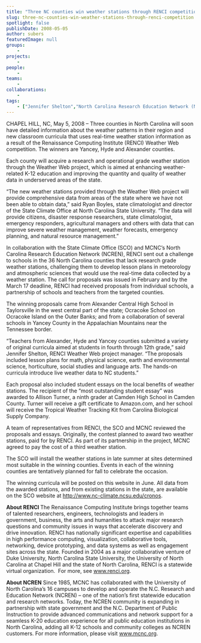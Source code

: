 ```yaml
---
title: "Three NC counties win weather stations through RENCI competition"
slug: three-nc-counties-win-weather-stations-through-renci-competition
spotlight: false
publishDate: 2008-05-05
author: subers
featuredImage: null
groups:
    - 
projects:
    - 
people:
    - 
teams: 
    - 
collaborations:
    - 
tags:
    - ["Jennifer Shelton","North Carolina Research Education Network (NCREN)","Weather Web"]
---
```

CHAPEL HILL, NC, May 5, 2008 – Three counties in North Carolina will soon have detailed information about the weather patterns in their region and new classroom curricula that uses real-time weather station information as a result of the Renaissance Computing Institute (RENCI) Weather Web competition. The winners are Yancey, Hyde and Alexander counties.<!--more-->

Each county will acquire a research and operational grade weather station through the Weather Web project, which is aimed at enhancing weather-related K-12 education and improving the quantity and quality of weather data in underserved areas of the state.

“The new weather stations provided through the Weather Web project will provide comprehensive data from areas of the state where we have not been able to obtain data,” said Ryan Boyles, state climatologist and director of the State Climate Office at North Carolina State University. “The data will provide citizens, disaster response researchers, state climatologist, emergency responders, agricultural managers and others with data that can improve severe weather management, weather forecasts, emergency planning, and natural resource management.”

In collaboration with the State Climate Office (SCO) and MCNC’s North Carolina Research Education Network (NCREN), RENCI sent out a challenge to schools in the 36 North Carolina counties that lack research grade weather stations, challenging them to develop lesson plans in meteorology and atmospheric sciences that would use the real-time data collected by a weather station. The call for proposals was issued in February and by the March 17 deadline, RENCI had received proposals from individual schools, a partnership of schools and teachers from the targeted counties.
<div class="news_image"></div>
The winning proposals came from Alexander Central High School in Taylorsville in the west central part of the state; Ocracoke School on Ocracoke Island on the Outer Banks; and from a collaboration of several schools in Yancey County in the Appalachian Mountains near the Tennessee border.

“Teachers from Alexander, Hyde and Yancey counties submitted a variety of original curricula aimed at students in fourth through 12th grade,” said Jennifer Shelton, RENCI Weather Web project manager. “The proposals included lesson plans for math, physical science, earth and environmental science, horticulture, social studies and language arts. The hands-on curricula introduce live weather data to NC students.”

Each proposal also included student essays on the local benefits of weather stations. The recipient of the “most outstanding student essay” was awarded to Allison Turner, a ninth grader at Camden High School in Camden County. Turner will receive a gift certificate to Amazon.com, and her school will receive the Tropical Weather Tracking Kit from Carolina Biological Supply Company.

A team of representatives from RENCI, the SCO and MCNC reviewed the proposals and essays. Originally, the contest planned to award two weather stations, paid for by RENCI. As part of its partnership in the project, MCNC agreed to pay the cost of a third weather station.

The SCO will install the weather stations in late summer at sites determined most suitable in the winning counties. Events in each of the winning counties are tentatively planned for fall to celebrate the occasion.

The winning curricula will be posted on this website in June. All data from the awarded stations, and from existing stations in the state, are available on the SCO website at <a href="http://www.nc-climate.ncsu.edu/cronos" target="_blank" rel="noopener">http://www.nc-climate.ncsu.edu/cronos</a>.

<strong>About RENCI </strong>
The Renaissance Computing Institute brings together teams of talented researchers, engineers, technologists and leaders in government, business, the arts and humanities to attack major research questions and community issues in ways that accelerate discovery and drive innovation. RENCI has nationally significant expertise and capabilities in high performance computing, visualization, collaborative tools, networking, device prototyping, and data systems as well as engagement sites across the state. Founded in 2004 as a major collaborative venture of Duke University, North Carolina State University, the University of North Carolina at Chapel Hill and the state of North Carolina, RENCI is a statewide virtual organization.  For more, see <a href="https://www.renci.org/">www.renci.org</a>.

<strong>About NCREN</strong>
Since 1985, MCNC has collaborated with the University of North Carolina’s 16 campuses to develop and operate the N.C. Research and Education Network (NCREN) – one of the nation’s first statewide education and research networks. Today, the NCREN community is expanding in partnership with state government and the N.C. Department of Public Instruction to provide advanced communications and network support for a seamless K-20 education experience for all public education institutions in North Carolina, adding all K-12 schools and community colleges as NCREN customers. For more information, please visit <a title="http://www.mcnc.org/" href="http://www.mcnc.org/" target="_blank" rel="noopener">www.mcnc.org</a>.
